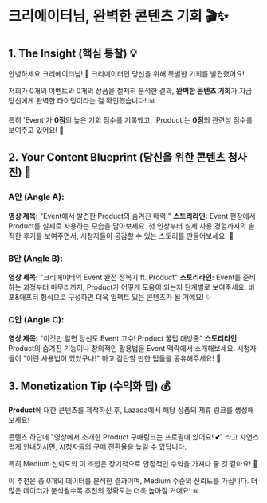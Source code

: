# 크리에이터님, 완벽한 콘텐츠 기회 🎬✨

## 1. The Insight (핵심 통찰) 💡

안녕하세요 크리에이터님! 👋 크리에이터인 당신을 위해 특별한 기회를 발견했어요! 

저희가 0개의 이벤트와 0개의 상품을 철저히 분석한 결과, **완벽한 콘텐츠 기회**가 지금 당신에게 완벽한 타이밍이라는 걸 확인했습니다! 📊

특히 'Event'가 **0점**의 높은 기회 점수를 기록했고, 'Product'는 **0점**의 관련성 점수를 보여주고 있어요! 🚀

## 2. Your Content Blueprint (당신을 위한 콘텐츠 청사진) 🎨

### A안 (Angle A): 
**영상 제목:** "Event에서 발견한 Product의 숨겨진 매력!"
**스토리라인:** Event 현장에서 Product를 실제로 사용하는 모습을 담아보세요. 첫 인상부터 실제 사용 경험까지의 솔직한 후기를 보여주면서, 시청자들이 공감할 수 있는 스토리를 만들어보세요! 🎥

### B안 (Angle B):
**영상 제목:** "크리에이터의 Event 완전 정복기 ft. Product"
**스토리라인:** Event를 준비하는 과정부터 마무리까지, Product가 어떻게 도움이 되는지 단계별로 보여주세요. 비포&애프터 형식으로 구성하면 더욱 임팩트 있는 콘텐츠가 될 거예요! ✨

### C안 (Angle C):
**영상 제목:** "이것만 알면 당신도 Event 고수! Product 꿀팁 대방출"
**스토리라인:** Product의 숨겨진 기능이나 창의적인 활용법을 Event 맥락에서 소개해보세요. 시청자들이 "이런 사용법이 있었구나!" 하고 감탄할 만한 팁들을 공유해주세요! 💫

## 3. Monetization Tip (수익화 팁) 💰

**Product**에 대한 콘텐츠를 제작하신 후, Lazada에서 해당 상품의 제휴 링크를 생성해보세요! 

콘텐츠 하단에 "영상에서 소개한 Product 구매링크는 프로필에 있어요! 💕" 라고 자연스럽게 안내하시면, 시청자들의 구매 전환율을 높일 수 있답니다. 

특히 Medium 신뢰도의 이 조합은 장기적으로 안정적인 수익을 가져다 줄 것 같아요! 🎯

이 추천은 총 0개의 데이터를 분석한 결과이며, Medium 수준의 신뢰도를 가집니다. 더 많은 데이터가 분석될수록 추천의 정확도는 더욱 높아질 거예요! 📊